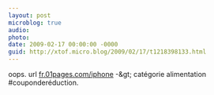 ```yaml
---
layout: post
microblog: true
audio: 
photo: 
date: 2009-02-17 00:00:00 -0000
guid: http://xtof.micro.blog/2009/02/17/t1218398133.html
---
```

oops. url [fr.01pages.com/iphone](http://fr.01pages.com/iphone) -&amp;gt; catégorie alimentation #couponderéduction.
